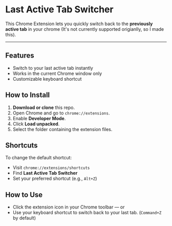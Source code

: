 # Last Active Tab Switcher
This Chrome Extension lets you quickly switch back to the **previously active tab** in your chrome (It's not currently supported origianlly, so I made this).

---

## Features

- Switch to your last active tab instantly
- Works in the current Chrome window only
- Customizable keyboard shortcut

## How to Install

1. **Download or clone** this repo.  
2. Open Chrome and go to `chrome://extensions`.  
3. Enable **Developer Mode**.  
4. Click **Load unpacked**.  
5. Select the folder containing the extension files.

## Shortcuts

To change the default shortcut:  
- Visit `chrome://extensions/shortcuts`  
- Find **Last Active Tab Switcher**  
- Set your preferred shortcut (e.g., `Alt+Z`)

## How to Use

- Click the extension icon in your Chrome toolbar — or  
- Use your keyboard shortcut to switch back to your last tab. (`Command+Z` by default)


